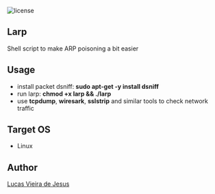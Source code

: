 ![license](https://img.shields.io/github/license/lucas-engen/larp?style=for-the-badge)

## Larp
Shell script to make ARP poisoning a bit easier

## Usage
* install packet dsniff: **sudo apt-get -y install dsniff**
* run larp: **chmod +x larp && ./larp**
* use **tcpdump**, **wiresark**, **sslstrip** and similar tools to check network traffic

## Target OS
* Linux

## Author
[Lucas Vieira de Jesus](mailto:lucas.engen.cc@gmail.com)

